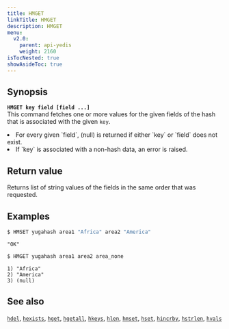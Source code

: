 ```yaml
---
title: HMGET
linkTitle: HMGET
description: HMGET
menu:
  v2.0:
    parent: api-yedis
    weight: 2160
isTocNested: true
showAsideToc: true
---
```


## Synopsis

<b>`HMGET key field [field ...]`</b><br>
This command fetches one or more values for the given fields of the hash that is associated with the given `key`.

<li>For every given `field`, (null) is returned if either `key` or `field` does not exist.</li>
<li>If `key` is associated with a non-hash data, an error is raised.</li>

## Return value

Returns list of string values of the fields in the same order that was requested.

## Examples

```sh
$ HMSET yugahash area1 "Africa" area2 "America"
```

```
"OK"
```

```sh
$ HMGET yugahash area1 area2 area_none
```

```
1) "Africa"
2) "America"
3) (null)
```

## See also

[`hdel`](../hdel/), [`hexists`](../hexists/), [`hget`](../hget/), [`hgetall`](../hgetall/), [`hkeys`](../hkeys/), [`hlen`](../hlen/), [`hmset`](../hmset/), [`hset`](../hset/), [`hincrby`](../hincrby/), [`hstrlen`](../hstrlen/), [`hvals`](../hvals/)
